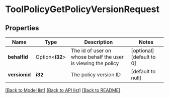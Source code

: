 # ToolPolicyGetPolicyVersionRequest

## Properties

Name | Type | Description | Notes
------------ | ------------- | ------------- | -------------
**behalfid** | Option<**i32**> | The id of user on whose behalf the user is viewing the policy | [optional][default to 0]
**versionid** | **i32** | The policy version ID | [default to null]

[[Back to Model list]](../README.md#documentation-for-models) [[Back to API list]](../README.md#documentation-for-api-endpoints) [[Back to README]](../README.md)



